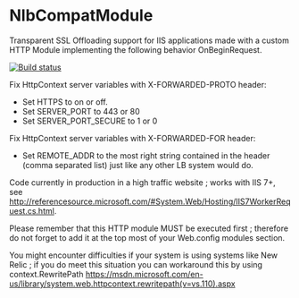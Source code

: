 # NlbCompatModule
Transparent SSL Offloading support for IIS applications made with a custom HTTP Module implementing the following behavior OnBeginRequest.

[![Build status](https://ci.appveyor.com/api/projects/status/6n1d8l7njs03f1rc/branch/master?svg=true)](https://ci.appveyor.com/project/ogaudefroy/nlbcompatmodule/branch/master)

Fix HttpContext server variables with X-FORWARDED-PROTO header:
 - Set HTTPS to on or off.
 - Set SERVER_PORT to 443 or 80
 - Set SERVER_PORT_SECURE to 1 or 0

Fix HttpContext server variables with X-FORWARDED-FOR header:
 - Set REMOTE_ADDR to the most right string contained in the header (comma separated list) just like any other LB system would do.

Code currently in production in a high traffic website ; works with IIS 7+, see  http://referencesource.microsoft.com/#System.Web/Hosting/IIS7WorkerRequest.cs.html. 

Please remember that this HTTP module MUST be executed first ; therefore do not forget to add it at the top most of your Web.config modules section.

You might encounter difficulties if your system is using systems like New Relic ; if you do meet this situation you can workaround this by using context.RewritePath https://msdn.microsoft.com/en-us/library/system.web.httpcontext.rewritepath(v=vs.110).aspx
